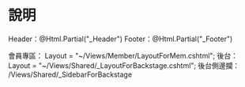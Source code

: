 # 說明
Header：@Html.Partial("_Header")
Footer：@Html.Partial("_Footer")

會員專區： Layout = "~/Views/Member/LayoutForMem.cshtml";
後台：Layout = "~/Views/Shared/_LayoutForBackstage.cshtml";
後台側邊攔： /Views/Shared/_SidebarForBackstage
